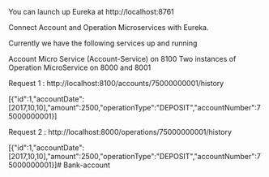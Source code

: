 You can launch up Eureka at http://localhost:8761

Connect Account and Operation Microservices with Eureka.

Currently we have the following services up and running

Account Micro Service (Account-Service) on 8100
Two instances of Operation MicroService on 8000 and 8001

Request 1 : http://localhost:8100/accounts/75000000001/history

[{"id":1,"accountDate":[2017,10,10],"amount":2500,"operationType":"DEPOSIT","accountNumber":75000000001}]

Request 2 : http://localhost:8000/operations/75000000001/history

[{"id":1,"accountDate":[2017,10,10],"amount":2500,"operationType":"DEPOSIT","accountNumber":75000000001}]# Bank-account
